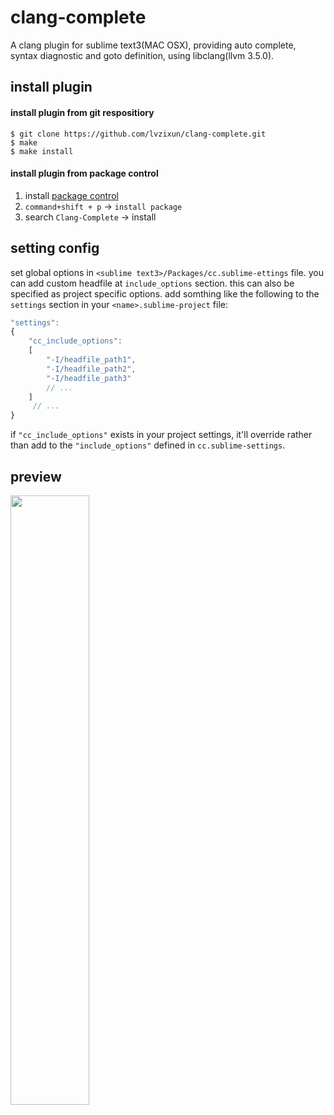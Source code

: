 clang-complete
=============

A clang plugin for sublime text3(MAC OSX), providing auto complete, syntax diagnostic and goto definition, using libclang(llvm 3.5.0). 


## install plugin

#### install plugin from git respositiory

```
$ git clone https://github.com/lvzixun/clang-complete.git
$ make
$ make install
```

#### install plugin from package control
1. install [package control](https://packagecontrol.io/installation)
2. `command+shift + p` -> `install package`
3. search `Clang-Complete` -> install

## setting config
set global options in `<sublime text3>/Packages/cc.sublime-ettings` file. you can add custom headfile at `include_options` section. 
this can also be specified as project specific options.
add somthing like the following to the `settings` section in your `<name>.sublime-project` file:


~~~~.js
"settings":
{
    "cc_include_options":
    [
        "-I/headfile_path1",
        "-I/headfile_path2",
        "-I/headfile_path3"
        // ...
    ]
     // ...
}
~~~~
if `"cc_include_options"` exists in your project settings, it'll override rather than add
to the `"include_options"` defined in `cc.sublime-settings`.


## preview
<img src="http://ww4.sinaimg.cn/large/7608d17fgw1eo4dgrggc0g20da0bi44p.gif" width="50%" />
